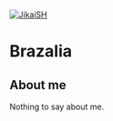  <br />
    <p>
    <a href="https://jikaish.tk"><img src="https://cdn.discordapp.com/attachments/904320475742760980/906114263360348190/bannerjikai.gif" alt="JikaiSH" /></a>
  </p>

# Brazalia

## About me
Nothing to say about me.
